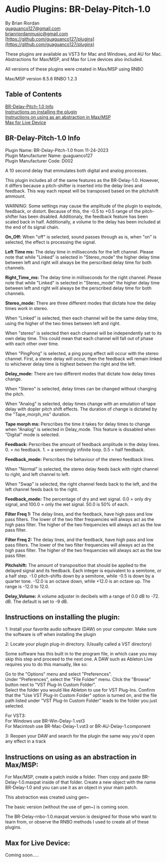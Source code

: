# Audio Plugins: BR-Delay-Pitch-1.0 
By Brian Riordan  
guaguanco127@gmail.com  
brianriordanmusic@gmail.com  
[https://github.com/guaguanco127/plugins](https://github.com/guaguanco127/plugins)

These plugins are available as VST3 for Mac and Windows, and AU for Mac. 
Abstractions for Max/MSP, and Max for Live devices also included. 

All versions of these plugins were created in Max/MSP using RNBO 

Max/MSP version 8.5.6
RNBO 1.2.3

## Table of Contents

[BR-Delay-Pitch-1.0 Info](#plugininfo)  
[Instructions on installing the plugin](#installation)  
[Instructions on using as an abstraction in Max/MSP](#maxmsp)  
[Max for Live Device](#maxforlive)

## <a name="plugininfo"></a>BR-Delay-Pitch-1.0 Info

Plugin Name: BR-Delay-Pitch-1.0 from 11-24-2023  
Plugin Manufacturer Name: guaguanco127  
Plugin Manufacturer Code: D002

A 10 second delay that emmulates both digital and analog processes. 

This plugin includes all of the same features as the BR-Delay-1.0. However, it differs because a pitch-shifter is inserted into the delay lines and feedback. This way each repeat will be transposed based on the pitchshift ammount. 

WARNING: Some settings may cause the amplitude of the plugin to explode, feedback, or distort. Because of this, the -0.5 to +0.5 range of the pitch-shifter has been disabled. Additionaly, the feedback feature has been scaled back in half. Additionally, a volume to the delay has been included at the end of its signal chain.
    
**On_Off:** When "off" is selected, sound passes through as is, when "on" is selected, the effect is processing the signal. 
 
**Left Time ms:** The delay time in milliseconds for the left channel. Please note that while "Linked" is selected in "Stereo_mode" the higher delay time between left and right will always be the perscribed delay time for both channels.  

**Right_Time_ms:** The delay time in milliseconds for the right channel. Please note that while "Linked" is selected in "Stereo_mode" the higher delay time between left and right will always be the perscribed delay time for both channels.  

**Stereo_mode:** There are three different modes that dictate how the delay times work in stereo. 

When "Linked" is selected, then each channel will be the same delay time, using the higher of the two times between left and right. 

When "stereo" is selected then each channel will be independently set to its own delay time. This could mean that each channel will fall out of phase with each other over time. 

When "PingPong" is selected, a ping pong effect will occur with the stereo channel. First, a stereo delay will occur, then the feedback will remain linked to whichever delay time is highest betwen the right and the left.

**Delay_mode:** There are two different modes that dictate how delay times change.

When "Stereo" is selected, delay times can be changed without changing the pitch.

When "Analog" is selected, delay times change with an emulation of tape delay with dopler pitch shift effects. The duration of change is dictated by the "Tape_morph_ms" duration. 

**Tape morph ms:** Perscribes the time it takes for delay times to change when "Analog" is selected in Delay_mode. This feature is dissabled when "Digital" mode is selected. 

**Feedback:** Perscribes the amount of feedback amplitude in the delay lines. 0. = no feedback. 1. = a seemingly infinite loop. 0.5 = half feedback. 

**Feedback_mode:** Perscribes the behaviour of the stereo feedback lines.

When "Normal" is selected, the stereo delay feeds back with right channel to right, and left channel to left. 

When "Swap" is selected, the right channel feeds back to the left, and the left channel feeds back to the right. 

**Feedback_mode:** The percentage of dry and wet signal. 0.0 = only dry signal, and 100.0 = only the wet signal. 50.0 is 50% of each.

**Filter Freq 1:** The delay lines, and the feedback, have high pass and low pass filters. The lower of the two filter frequencies will always act as the high pass filter. The higher of the two frequencies will always act as the low pass filter. 

**Filter Freq 2:** The delay lines, and the feedback, have high pass and low pass filters. The lower of the two filter frequencies will always act as the high pass filter. The higher of the two frequencies will always act as the low pass filter. 

**Pitchshift:** The amount of transposition that should be applied to the delayed signal and its feedback. Each integer is equivalent to a semitone, or a half step. -1.0 pitch-shifts down by a semitone, while -0.5 is down by a quarter tone. -12.0 is an octave down, while +12.0 is an octave up. The range is -12.0 to 12.0.

**Delay_Volume:** A volume adjuster in decibels with a range of 0.0 dB to -72. dB. The default is set to -9 dB. 


## <a name="installation"></a>Instructions on installing the plugin:

1: Install your favorite audio software (DAW) on your computer. Make sure the software is off when installing the plugin
 
2: Locate your plugin plug-in directory. (Usually called a VST directory)  

Some software has this built in to the program file, in which case you may skip this step and proceed to the next one. A DAW such as Ableton Live requires you to do this manually, like so:  

Go to the "Options" menu and select "Preferences".  
Under "Preferences", select the "File Folder" menu.
Click the "Browse" button next to "VST Plug-In Custom Folder".  
Select the folder you would like Ableton to use for VST Plug-Ins.
Confirm that the "Use VST Plug-In Custom Folder" option is turned on, and the file path listed under "VST Plug-In Custom Folder" leads to the folder you just selected.

For VST3:   
For Windows use BR-Win-Delay-1.vst3   
For Macintosh use BR-Mac-Delay-1.vst3 or BR-AU-Delay-1.component

3: Reopen your DAW and search for the plugin the same way you'd open any effect in a track

## <a name="maxmsp"></a>Instructions on using as an abstraction in Max/MSP:


For Max/MSP, create a patch inside a folder. Then copy and paste BR-Delay-1.0.maxpat inside of that folder. Create a new object with the name BR-Delay-1.0 and you can use it as an object in your main patch. 

This abstraction was created using gen~ 

The basic version (without the use of gen~) is coming soon. 

The BR-Delay-rnbo-1.0.maxpat version is designed for those who want to learn from, or observe the RNBO methods I used to create all of these plugins. 

## <a name="maxforlive"></a>Max for Live Device:

Coming soon.....
 